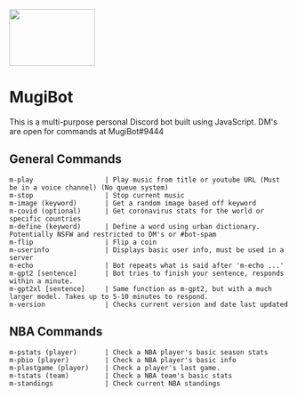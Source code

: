 <img src="https://i.imgur.com/MINhF0h.jpg" width="154" height="102">

# MugiBot


This is a multi-purpose personal Discord bot built using JavaScript. DM's are open for commands at MugiBot#9444

## General Commands

```
m-play                  | Play music from title or youtube URL (Must be in a voice channel) (No queue system)
m-stop                  | Stop current music
m-image (keyword)       | Get a random image based off keyword
m-covid (optional)      | Get coronavirus stats for the world or specific countries
m-define (keyword)      | Define a word using urban dictionary. Potentially NSFW and restricted to DM's or #bot-spam
m-flip                  | Flip a coin
m-userinfo              | Displays basic user info, must be used in a server
m-echo                  | Bot repeats what is said after 'm-echo ...'
m-gpt2 [sentence]       | Bot tries to finish your sentence, responds within a minute.
m-gpt2xl [sentence]     | Same function as m-gpt2, but with a much larger model. Takes up to 5-10 minutes to respond.
m-version               | Checks current version and date last updated
```
## NBA Commands

```
m-pstats (player)       | Check a NBA player's basic season stats
m-pbio (player)         | Check a NBA player's basic info
m-plastgame (player)    | Check a player's last game.
m-tstats (team)         | Check a NBA team's basic stats
m-standings             | Check current NBA standings
```